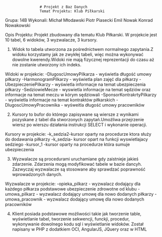 


					# Projekt z Baz Danych
					Temat Projektu: Klub Piłkarski
Grupa: 14B
Wykonali:
Michał Młodawski
Piotr Piasecki
Emil Nowak
Konrad Nowakowski

Opis Projektu:
Projekt zbudowany dla tematu Klub Piłkarski. W projekcie jest 10 tabel, 6 widoków, 3 wyzwalacze, 3 kursory.
1. Widok to tabela utworzona za pośrednictwem normalnego zapytania.Z widoku korzystamy jak ze zwykłej tabeli,
więc można wykonywać dowolne kwerendy.Widoki nie mają fizycznej reprezentacji do czasu aż nie zostanie utworzony
ich indeks.

Widoki w projekcie:
-DlugoscUmowyPilkarza - wyświetla długość umowy piłkarzy
-HarmonogramPilkarzy - wyświetla plan zajęć dla piłkarzy
-UbezpieczeniePilkarzy - wyświetla informacje na temat ubezpieczenia piłkarzy
-SedziowieMecze - wyswietla informacje na temat sędziów oraz informacje na temat meczu w kórym sędziowali
-SponsorKontrakrtyPilkarzy - wyświetla informacje na temat kontraktów piłkarskich
-DlugoscUmowyPracownika - wyśweitla długość umowy pracowników

2. Kursory to bufor do którego zapisywane są wiersze z wynikami pozyskane z tabel dla stworzonych zapytań.Umożliwa 
przejrzenie wiersz po wierszu działania instrukcji SELECT i wykonanie operacji.

Kursory w projekcie:
-k_sedzia2-kursor oparty na procedurze ktora służy do dodawania piłkarzy
-k_sedzia- kursor opart na funkcji wyswietlajacy sedziego
-kursor_1 -kursor oparty na procedurze która sumuje ubezpieczenia

3. Wyzwalacze są procedurami uruchamiane gdy zaistnieje jakieś zdarzenie. Zdarzenia mogą modyfikować tabele w bazie dancyh.
Zazwyczaj wyzwalacze są stosowane aby sprawdzać poprawność wprowadzonych danych.

Wyzwalacze w projekcie:
-opieka_pilkarz - wyzwalacz dodający dla każdego piłkarza podstawowe ubezpieczenie zdrowotne od klubu
-umowa_pilkarz - wyzwalacz dodający umowę dla nowo dodanych piłkarzy
-umowa_pracownik - wyzwalacz dodający umowę dla nowo dodanych pracowników

4. Klient posiada podstawowe możliwości takie jak tworzenie table, wyświetlanie tabel, tworzenie sekwencji, funckji, procedur,
wykonywanie dowolnego kodu sql i wyświetlanie widoków. Został napisany w PHP z dodatkiem OCI, AngularJS, JQuery oraz w HTML
